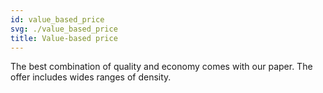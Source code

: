 ```yaml
---
id: value_based_price
svg: ./value_based_price
title: Value-based price
---
```


The best combination of quality and economy comes with our paper. The offer includes wides ranges of density.
